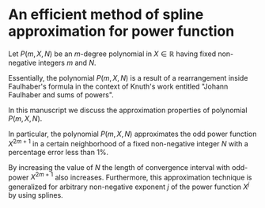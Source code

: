 # An efficient method of spline approximation for power function

Let $P(m, X, N)$ be an $m$-degree polynomial in $X\in\mathbb{R}$
having fixed non-negative integers $m$ and $N$.

Essentially, the polynomial $P(m, X, N)$ is a result of a rearrangement inside Faulhaber's formula
in the context of Knuth's work entitled "Johann Faulhaber and sums of powers".

In this manuscript we discuss the approximation properties of polynomial $P(m,X,N)$.

In particular, the polynomial $P(m,X,N)$ approximates the odd power function $X^{2m+1}$ in a certain neighborhood
of a fixed non-negative integer $N$ with a percentage error less than $1\%$.

By increasing the value of $N$ the length of convergence interval with odd-power $X^{2m+1}$ also increases.
Furthermore, this approximation technique is generalized for arbitrary non-negative exponent $j$ of the power function $X^j$
by using splines.
